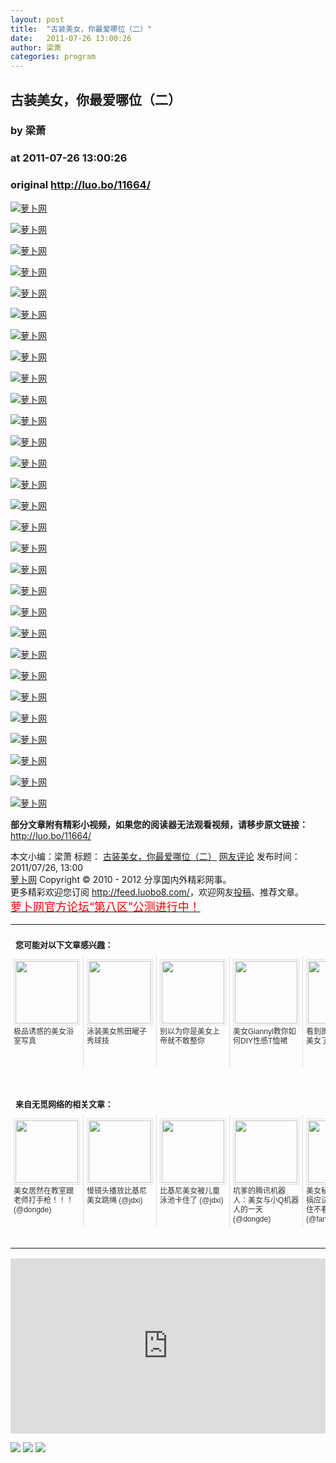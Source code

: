```yaml
---
layout: post
title:  "古装美女，你最爱哪位（二）"
date:   2011-07-26 13:00:26
author: 梁萧
categories: program
---
```


## 古装美女，你最爱哪位（二）
### by 梁萧
### at 2011-07-26 13:00:26
### original <http://luo.bo/11664/>

<p><a title="萝卜网" href="http://dulei.si/files/2011/07/25/9c5c8526c5d225e755f4a4a0c6ee8f76.jpg"><img title="萝卜网" src="http://dulei.si/files/2011/07/25/9c5c8526c5d225e755f4a4a0c6ee8f76.jpg" border="0" alt="萝卜网"></a></p><p><a title="萝卜网" href="http://dulei.si/files/2011/07/25/4773e01385c3c64e54848dcab208f4f8.jpg"><img title="萝卜网" src="http://dulei.si/files/2011/07/25/4773e01385c3c64e54848dcab208f4f8.jpg" border="0" alt="萝卜网"></a><span></span></p><p><a title="萝卜网" href="http://dulei.si/files/2011/07/25/bf3afb064b6ea359bf828e07af9f31a6.jpg"><img title="萝卜网" src="http://dulei.si/files/2011/07/25/bf3afb064b6ea359bf828e07af9f31a6.jpg" border="0" alt="萝卜网"></a></p><p><a title="萝卜网" href="http://dulei.si/files/2011/07/25/f6dfe2ecf61231a4ac80956f7c4c59b1.jpg"><img title="萝卜网" src="http://dulei.si/files/2011/07/25/f6dfe2ecf61231a4ac80956f7c4c59b1.jpg" border="0" alt="萝卜网"></a></p><p><a title="萝卜网" href="http://dulei.si/files/2011/07/25/216fc735e8115c8dfa05cca00c8987b0.jpg"><img title="萝卜网" src="http://dulei.si/files/2011/07/25/216fc735e8115c8dfa05cca00c8987b0.jpg" border="0" alt="萝卜网"></a></p><p><a title="萝卜网" href="http://dulei.si/files/2011/07/25/20db60127e12a70e5b4b365a21a574a4.jpg"><img title="萝卜网" src="http://dulei.si/files/2011/07/25/20db60127e12a70e5b4b365a21a574a4.jpg" border="0" alt="萝卜网"></a></p><p><a title="萝卜网" href="http://dulei.si/files/2011/07/25/1305c32e209bbc8cb21076a3c8b92d2e.jpg"><img title="萝卜网" src="http://dulei.si/files/2011/07/25/1305c32e209bbc8cb21076a3c8b92d2e.jpg" border="0" alt="萝卜网"></a></p><p><a title="萝卜网" href="http://dulei.si/files/2011/07/25/b27148ed64994b08271c3afff08c1375.jpg"><img title="萝卜网" src="http://dulei.si/files/2011/07/25/b27148ed64994b08271c3afff08c1375.jpg" border="0" alt="萝卜网"></a></p><p><a title="萝卜网" href="http://dulei.si/files/2011/07/25/8ece1524970f3af51857fca3fd28fcee.jpg"><img title="萝卜网" src="http://dulei.si/files/2011/07/25/8ece1524970f3af51857fca3fd28fcee.jpg" border="0" alt="萝卜网"></a></p><p><a title="萝卜网" href="http://dulei.si/files/2011/07/25/657d10a51da4dd8ac69811f6b71896fb.jpg"><img title="萝卜网" src="http://dulei.si/files/2011/07/25/657d10a51da4dd8ac69811f6b71896fb.jpg" border="0" alt="萝卜网"></a></p><p><a title="萝卜网" href="http://dulei.si/files/2011/07/25/a83d540cb5f467682e25854fa014c196.jpg"><img title="萝卜网" src="http://dulei.si/files/2011/07/25/a83d540cb5f467682e25854fa014c196.jpg" border="0" alt="萝卜网"></a></p><p><a title="萝卜网" href="http://dulei.si/files/2011/07/25/5153066268dc612d90b1671e941c1899.jpg"><img title="萝卜网" src="http://dulei.si/files/2011/07/25/5153066268dc612d90b1671e941c1899.jpg" border="0" alt="萝卜网"></a></p><p><a title="萝卜网" href="http://dulei.si/files/2011/07/25/89c3879ad2280e124a6427daed212a57.jpg"><img title="萝卜网" src="http://dulei.si/files/2011/07/25/89c3879ad2280e124a6427daed212a57.jpg" border="0" alt="萝卜网"></a></p><p><a title="萝卜网" href="http://dulei.si/files/2011/07/25/3706b07c0c8d4f9e80d6b4314aeb32fd.jpg"><img title="萝卜网" src="http://dulei.si/files/2011/07/25/3706b07c0c8d4f9e80d6b4314aeb32fd.jpg" border="0" alt="萝卜网"></a></p><p><a title="萝卜网" href="http://dulei.si/files/2011/07/25/bf19a7bd659dd894e75e8f0870b06656.jpg"><img title="萝卜网" src="http://dulei.si/files/2011/07/25/bf19a7bd659dd894e75e8f0870b06656.jpg" border="0" alt="萝卜网"></a></p><p><a title="萝卜网" href="http://dulei.si/files/2011/07/25/087e57b14d0b7b237a4ecb2a5e87ef85.jpg"><img title="萝卜网" src="http://dulei.si/files/2011/07/25/087e57b14d0b7b237a4ecb2a5e87ef85.jpg" border="0" alt="萝卜网"></a></p><p><a title="萝卜网" href="http://dulei.si/files/2011/07/25/51098aa0895c9a6b64978d5dcb602821.jpg"><img title="萝卜网" src="http://dulei.si/files/2011/07/25/51098aa0895c9a6b64978d5dcb602821.jpg" border="0" alt="萝卜网"></a></p><p><a title="萝卜网" href="http://dulei.si/files/2011/07/25/f9bd0ccfc2b8f46713f9691e8f069108.jpg"><img title="萝卜网" src="http://dulei.si/files/2011/07/25/f9bd0ccfc2b8f46713f9691e8f069108.jpg" border="0" alt="萝卜网"></a></p><p><a title="萝卜网" href="http://dulei.si/files/2011/07/25/14c813219c1bf3543dbff7011b443580.jpg"><img title="萝卜网" src="http://dulei.si/files/2011/07/25/14c813219c1bf3543dbff7011b443580.jpg" border="0" alt="萝卜网"></a></p><p><a title="萝卜网" href="http://dulei.si/files/2011/07/25/3240b5556ead79853c434aea12548c8a.jpg"><img title="萝卜网" src="http://dulei.si/files/2011/07/25/3240b5556ead79853c434aea12548c8a.jpg" border="0" alt="萝卜网"></a></p><p><a title="萝卜网" href="http://dulei.si/files/2011/07/25/5f0af969d548ad56fb97dba06caa3fde.jpg"><img title="萝卜网" src="http://dulei.si/files/2011/07/25/5f0af969d548ad56fb97dba06caa3fde.jpg" border="0" alt="萝卜网"></a></p><p><a title="萝卜网" href="http://dulei.si/files/2011/07/25/16ee86953758f1bc86f4723bcd939465.jpg"><img title="萝卜网" src="http://dulei.si/files/2011/07/25/16ee86953758f1bc86f4723bcd939465.jpg" border="0" alt="萝卜网"></a></p><p><a title="萝卜网" href="http://dulei.si/files/2011/07/25/bce43177f51cdf39fa84d9081ad1ec31.jpg"><img title="萝卜网" src="http://dulei.si/files/2011/07/25/bce43177f51cdf39fa84d9081ad1ec31.jpg" border="0" alt="萝卜网"></a></p><p><a title="萝卜网" href="http://dulei.si/files/2011/07/25/9bf86333ce6c1c06218731998a63443b.jpg"><img title="萝卜网" src="http://dulei.si/files/2011/07/25/9bf86333ce6c1c06218731998a63443b.jpg" border="0" alt="萝卜网"></a></p><p><a title="萝卜网" href="http://dulei.si/files/2011/07/25/8fd2c90d5b2e5f9fbe657c3a28abcb53.jpg"><img title="萝卜网" src="http://dulei.si/files/2011/07/25/8fd2c90d5b2e5f9fbe657c3a28abcb53.jpg" border="0" alt="萝卜网"></a></p><p><a title="萝卜网" href="http://dulei.si/files/2011/07/25/9ea448d8b0a7e49207fffa9230504710.jpg"><img title="萝卜网" src="http://dulei.si/files/2011/07/25/9ea448d8b0a7e49207fffa9230504710.jpg" border="0" alt="萝卜网"></a></p><p><a title="萝卜网" href="http://dulei.si/files/2011/07/25/596159f2474863f8711f62901a39a492.jpg"><img title="萝卜网" src="http://dulei.si/files/2011/07/25/596159f2474863f8711f62901a39a492.jpg" border="0" alt="萝卜网"></a></p><p><a title="萝卜网" href="http://dulei.si/files/2011/07/25/88b96719c5130d7620fecc3f259fc1dd.jpg"><img title="萝卜网" src="http://dulei.si/files/2011/07/25/88b96719c5130d7620fecc3f259fc1dd.jpg" border="0" alt="萝卜网"></a></p><p><a title="萝卜网" href="http://dulei.si/files/2011/07/25/209b50a6f50884598a5a9de43944a551.jpg"><img title="萝卜网" src="http://dulei.si/files/2011/07/25/209b50a6f50884598a5a9de43944a551.jpg" border="0" alt="萝卜网"></a></p><p><strong>部分文章附有精彩小视频，如果您的阅读器无法观看视频，请移步原文链接：</strong> <a href="http://luo.bo/11664/" title="古装美女，你最爱哪位（二）">http://luo.bo/11664/</a></p> 本文小编：梁萧 标题： <a href="http://luo.bo/11664/" title="古装美女，你最爱哪位（二）">古装美女，你最爱哪位（二）</a> <a href="http://luo.bo/11664/#comments" title="to the comments">网友评论</a> 发布时间：2011/07/26, 13:00 <br> <a href="http://luo.bo/" title="萝卜网 - 人人都是艺术家">萝卜网</a> Copyright ©   2010 - 2012 分享国内外精彩网事。<br> 更多精彩欢迎您订阅 <a href="http://feed.luobo8.com/">http://feed.luobo8.com/</a>，欢迎网友<a href="http://luo.bo/delivery/">投稿</a>、推荐文章。<br> <a href="http://luo.bo/8888/"><font color="red" size="4">萝卜网官方论坛“第八区”公测进行中！</font></a><br><table cellspacing="0" cellpadding="3" border="0" style="clear:both"><tr><td colspan="5"><b><font size="-1" style="display:block!important;padding:20px 0 5px!important">您可能对以下文章感兴趣：</font></b></td></tr><tr><td width="106" valign="top" style="padding:5px!important;margin:0!important"> <a title="极品诱惑的美女浴室写真" style="text-decoration:none!important" href="http://app.wumii.com/ext/redirect.htm?url=http%3A%2F%2Fluo.bo%2F11668%2F&amp;from=http%3A%2F%2Fluo.bo%2F11664%2F"> <img style="margin:0!important;padding:2px!important;border:1px solid #dddddd!important;width:100px!important;height:100px!important" src="http://static.wumii.com/site_images/2011/07/26/19007537.jpg" width="100px" height="100px"><br> <font size="-1" color="#333333" style="display:block!important;line-height:15px!important;width:106px!important;font:12px/15px arial!important;height:60px!important;margin:3px 0 0 0!important;padding:0!important;overflow:hidden!important">极品诱惑的美女浴室写真</font> </a></td><td width="106" valign="top" style="padding:5px!important;margin:0!important;border-left:1px solid #dddddd!important"> <a title="泳装美女熊田曜子秀球技" style="text-decoration:none!important" href="http://app.wumii.com/ext/redirect.htm?url=http%3A%2F%2Fluo.bo%2F11582%2F&amp;from=http%3A%2F%2Fluo.bo%2F11664%2F"> <img style="margin:0!important;padding:2px!important;border:1px solid #dddddd!important;width:100px!important;height:100px!important" src="http://static.wumii.com/site_images/2011/07/24/18744808.jpg" width="100px" height="100px"><br> <font size="-1" color="#333333" style="display:block!important;line-height:15px!important;width:106px!important;font:12px/15px arial!important;height:60px!important;margin:3px 0 0 0!important;padding:0!important;overflow:hidden!important">泳装美女熊田曜子秀球技</font> </a></td><td width="106" valign="top" style="padding:5px!important;margin:0!important;border-left:1px solid #dddddd!important"> <a title="别以为你是美女上帝就不敢整你" style="text-decoration:none!important" href="http://app.wumii.com/ext/redirect.htm?url=http%3A%2F%2Fluo.bo%2F11302%2F&amp;from=http%3A%2F%2Fluo.bo%2F11664%2F"> <img style="margin:0!important;padding:2px!important;border:1px solid #dddddd!important;width:100px!important;height:100px!important" src="http://static.wumii.com/site_images/2011/07/18/17972657.jpg" width="100px" height="100px"><br> <font size="-1" color="#333333" style="display:block!important;line-height:15px!important;width:106px!important;font:12px/15px arial!important;height:60px!important;margin:3px 0 0 0!important;padding:0!important;overflow:hidden!important">别以为你是美女上帝就不敢整你</font> </a></td><td width="106" valign="top" style="padding:5px!important;margin:0!important;border-left:1px solid #dddddd!important"> <a title="美女Giannyl教你如何DIY性感T恤裙" style="text-decoration:none!important" href="http://app.wumii.com/ext/redirect.htm?url=http%3A%2F%2Fluo.bo%2F11121%2F&amp;from=http%3A%2F%2Fluo.bo%2F11664%2F"> <img style="margin:0!important;padding:2px!important;border:1px solid #dddddd!important;width:100px!important;height:100px!important" src="http://static.wumii.com/site_images/2011/07/14/17373639.jpg" width="100px" height="100px"><br> <font size="-1" color="#333333" style="display:block!important;line-height:15px!important;width:106px!important;font:12px/15px arial!important;height:60px!important;margin:3px 0 0 0!important;padding:0!important;overflow:hidden!important">美女Giannyl教你如何DIY性感T恤裙</font> </a></td><td width="106" valign="top" style="padding:5px!important;margin:0!important;border-left:1px solid #dddddd!important"> <a title="看到图上的比基尼美女了么？" style="text-decoration:none!important" href="http://app.wumii.com/ext/redirect.htm?url=http%3A%2F%2Fluo.bo%2F11192%2F&amp;from=http%3A%2F%2Fluo.bo%2F11664%2F"> <img style="margin:0!important;padding:2px!important;border:1px solid #dddddd!important;width:100px!important;height:100px!important" src="http://static.wumii.com/site_images/2011/07/16/17622293.jpg" width="100px" height="100px"><br> <font size="-1" color="#333333" style="display:block!important;line-height:15px!important;width:106px!important;font:12px/15px arial!important;height:60px!important;margin:3px 0 0 0!important;padding:0!important;overflow:hidden!important">看到图上的比基尼美女了么？</font> </a></td></tr> <td><br><tr><td colspan="5"><b><font size="-1" style="display:block!important;padding:20px 0 5px!important">来自无觅网络的相关文章：</font></b></td></tr><tr><td width="106" valign="top" style="padding:5px!important;margin:0!important"> <a title="美女居然在教室跟老师打手枪！！！" style="text-decoration:none!important" href="http://app.wumii.com/ext/redirect.htm?url=http%3A%2F%2Fdongde.in%2F2011%2F07%2Fshou-qiang%2F&amp;from=http%3A%2F%2Fluo.bo%2F11664%2F"> <img style="margin:0!important;padding:2px!important;border:1px solid #dddddd!important;width:100px!important;height:100px!important" src="http://static.wumii.com/site_images/2011/07/23/18686240.jpg" width="100px" height="100px"><br> <font size="-1" color="#333333" style="display:block!important;line-height:15px!important;width:106px!important;font:12px/15px arial!important;height:60px!important;margin:3px 0 0 0!important;padding:0!important;overflow:hidden!important">美女居然在教室跟老师打手枪！！！ (@dongde)</font> </a></td><td width="106" valign="top" style="padding:5px!important;margin:0!important;border-left:1px solid #dddddd!important"> <a title="慢镜头播放比基尼美女跳绳" style="text-decoration:none!important" href="http://app.wumii.com/ext/redirect.htm?url=http%3A%2F%2Fjdxi.net%2Fpost%2Fmei-nv-tiao-sheng.html&amp;from=http%3A%2F%2Fluo.bo%2F11664%2F"> <img style="margin:0!important;padding:2px!important;border:1px solid #dddddd!important;width:100px!important;height:100px!important" src="http://static.wumii.com/site_images/2011/07/14/17415202.jpg" width="100px" height="100px"><br> <font size="-1" color="#333333" style="display:block!important;line-height:15px!important;width:106px!important;font:12px/15px arial!important;height:60px!important;margin:3px 0 0 0!important;padding:0!important;overflow:hidden!important">慢镜头播放比基尼美女跳绳 (@jdxi)</font> </a></td><td width="106" valign="top" style="padding:5px!important;margin:0!important;border-left:1px solid #dddddd!important"> <a title="比基尼美女被儿童泳池卡住了" style="text-decoration:none!important" href="http://app.wumii.com/ext/redirect.htm?url=http%3A%2F%2Fjdxi.net%2Fpost%2Fyong-chi-ka-zhu.html&amp;from=http%3A%2F%2Fluo.bo%2F11664%2F"> <img style="margin:0!important;padding:2px!important;border:1px solid #dddddd!important;width:100px!important;height:100px!important" src="http://static.wumii.com/site_images/2011/07/26/18981281.jpg" width="100px" height="100px"><br> <font size="-1" color="#333333" style="display:block!important;line-height:15px!important;width:106px!important;font:12px/15px arial!important;height:60px!important;margin:3px 0 0 0!important;padding:0!important;overflow:hidden!important">比基尼美女被儿童泳池卡住了 (@jdxi)</font> </a></td><td width="106" valign="top" style="padding:5px!important;margin:0!important;border-left:1px solid #dddddd!important"> <a title="坑爹的腾讯机器人：美女与小Q机器人的一天" style="text-decoration:none!important" href="http://app.wumii.com/ext/redirect.htm?url=http%3A%2F%2Fdongde.in%2F2011%2F07%2Fsmall-q%2F&amp;from=http%3A%2F%2Fluo.bo%2F11664%2F"> <img style="margin:0!important;padding:2px!important;border:1px solid #dddddd!important;width:100px!important;height:100px!important" src="http://static.wumii.com/site_images/2011/07/24/18755105.jpg" width="100px" height="100px"><br> <font size="-1" color="#333333" style="display:block!important;line-height:15px!important;width:106px!important;font:12px/15px arial!important;height:60px!important;margin:3px 0 0 0!important;padding:0!important;overflow:hidden!important">坑爹的腾讯机器人：美女与小Q机器人的一天 (@dongde)</font> </a></td><td width="106" valign="top" style="padding:5px!important;margin:0!important;border-left:1px solid #dddddd!important"> <a title="美女秘书露背装恶搞应试男，你能忍住不看吗？ " style="text-decoration:none!important" href="http://app.wumii.com/ext/redirect.htm?url=http%3A%2F%2Fwww.fanjian.net%2Fpost%2F3115.html&amp;from=http%3A%2F%2Fluo.bo%2F11664%2F"> <img style="margin:0!important;padding:2px!important;border:1px solid #dddddd!important;width:100px!important;height:100px!important" src="http://static.wumii.com/site_images/2011/07/21/18392369.jpg" width="100px" height="100px"><br> <font size="-1" color="#333333" style="display:block!important;line-height:15px!important;width:106px!important;font:12px/15px arial!important;height:60px!important;margin:3px 0 0 0!important;padding:0!important;overflow:hidden!important">美女秘书露背装恶搞应试男，你能忍住不看吗？  (@fanjian)</font> </a></td></tr><tr><td colspan="5" align="right"> <a style="text-decoration:none!important" href="http://www.wumii.com/widget/relatedItems.htm" title="无觅相关文章插件"> <font size="-1" color="#bbbbbb" style="display:block!important;font-family:arial!important;padding:5px 0!important;font-size:12px!important;color:#bbb!important">无觅</font> </a></td></tr></td></table><p><iframe src="http://feedads.g.doubleclick.net/~ah/f/7sv1ooo89v8jfelhdjk8plpa64/300/250?ca=1&amp;fh=280#http%3A%2F%2Fluo.bo%2F11664%2F" width="100%" height="280" frameborder="0" scrolling="no" marginwidth="0" marginheight="0"></iframe></p><div>
<a href="http://feeds.feedburner.com/~ff/tamd?a=PuRCpBL1sxQ:FZNNlRdHwAI:yIl2AUoC8zA"><img src="http://feeds.feedburner.com/~ff/tamd?d=yIl2AUoC8zA" border="0"></a> <a href="http://feeds.feedburner.com/~ff/tamd?a=PuRCpBL1sxQ:FZNNlRdHwAI:qj6IDK7rITs"><img src="http://feeds.feedburner.com/~ff/tamd?d=qj6IDK7rITs" border="0"></a> <a href="http://feeds.feedburner.com/~ff/tamd?a=PuRCpBL1sxQ:FZNNlRdHwAI:-BTjWOF_DHI"><img src="http://feeds.feedburner.com/~ff/tamd?i=PuRCpBL1sxQ:FZNNlRdHwAI:-BTjWOF_DHI" border="0"></a>
</div>